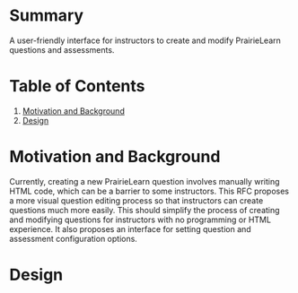 # Summary

A user-friendly interface for instructors to create and modify PrairieLearn questions and assessments.

# Table of Contents

1. [Motivation and Background](#motivation-and-background)
2. [Design](#design)

# Motivation and Background

Currently, creating a new PrairieLearn question involves manually writing HTML code, which can be a barrier to some instructors. This RFC proposes a more visual question editing process so that instructors can create questions much more easily. This should simplify the process of creating and modifying questions for instructors with no programming or HTML experience. It also proposes an interface for setting question and assessment configuration options.



# Design
